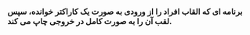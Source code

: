 ### برنامه ای که القاب افراد را از ورودی به صورت یک کاراکتر خوانده، سپس لقب آن را به صورت کامل در خروجی چاپ می کند.